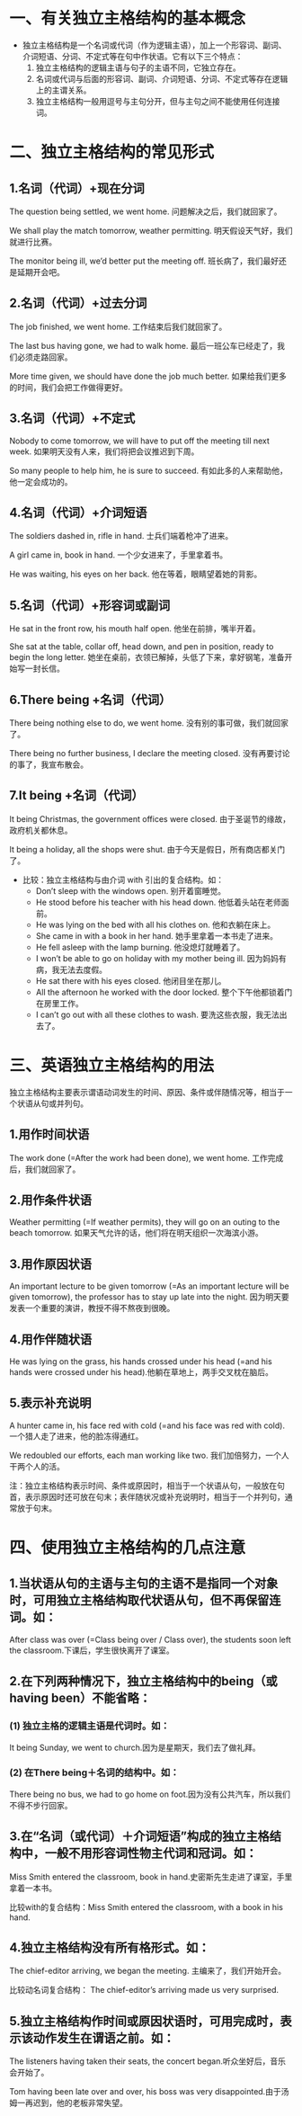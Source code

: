 # 一、有关独立主格结构的基本概念
- 独立主格结构是一个名词或代词（作为逻辑主语），加上一个形容词、副词、介词短语、分词、不定式等在句中作状语。它有以下三个特点：
	1. 独立主格结构的逻辑主语与句子的主语不同，它独立存在。
	2. 名词或代词与后面的形容词、副词、介词短语、分词、不定式等存在逻辑上的主谓关系。
	3. 独立主格结构一般用逗号与主句分开，但与主句之间不能使用任何连接词。
# 二、独立主格结构的常见形式
## 1.名词（代词）+现在分词
The question being settled, we went home. 问题解决之后，我们就回家了。

We shall play the match tomorrow, weather permitting. 明天假设天气好，我们就进行比赛。

The monitor being ill, we’d better put the meeting off. 班长病了，我们最好还是延期开会吧。
## 2.名词（代词）+过去分词
The job finished, we went home. 工作结束后我们就回家了。

The last bus having gone, we had to walk home. 最后一班公车已经走了，我们必须走路回家。

More time given, we should have done the job much better. 如果给我们更多的时间，我们会把工作做得更好。
## 3.名词（代词）+不定式
Nobody to come tomorrow, we will have to put off the meeting till next week. 如果明天没有人来，我们将把会议推迟到下周。

So many people to help him, he is sure to succeed. 有如此多的人来帮助他，他一定会成功的。
## 4.名词（代词）+介词短语
The soldiers dashed in, rifle in hand. 士兵们端着枪冲了进来。

A girl came in, book in hand. 一个少女进来了，手里拿着书。

He was waiting, his eyes on her back. 他在等着，眼睛望着她的背影。
## 5.名词（代词）+形容词或副词
He sat in the front row, his mouth half open. 他坐在前排，嘴半开着。

She sat at the table, collar off, head down, and pen in position, ready to begin the long letter. 她坐在桌前，衣领已解掉，头低了下来，拿好钢笔，准备开始写一封长信。
## 6.There being +名词（代词）
There being nothing else to do, we went home. 没有别的事可做，我们就回家了。

There being no further business, I declare the meeting closed. 没有再要讨论的事了，我宣布散会。
## 7.It being +名词（代词）
It being Christmas, the government offices were closed. 由于圣诞节的缘故，政府机关都休息。

It being a holiday, all the shops were shut. 由于今天是假日，所有商店都关门了。

- 比较：独立主格结构与由介词 with 引出的复合结构。如：
	- Don’t sleep with the windows open. 别开着窗睡觉。
	- He stood before his teacher with his head down. 他低着头站在老师面前。
	- He was lying on the bed with all his clothes on. 他和衣躺在床上。
	- She came in with a book in her hand. 她手里拿着一本书走了进来。
	- He fell asleep with the lamp burning. 他没熄灯就睡着了。
	- I won’t be able to go on holiday with my mother being ill. 因为妈妈有病，我无法去度假。
	- He sat there with his eyes closed. 他闭目坐在那儿。
	- All the afternoon he worked with the door locked. 整个下午他都锁着门在房里工作。
	- I can’t go out with all these clothes to wash. 要洗这些衣服，我无法出去了。
# 三、英语独立主格结构的用法
独立主格结构主要表示谓语动词发生的时间、原因、条件或伴随情况等，相当于一个状语从句或并列句。      
## 1.用作时间状语
The work done (=After the work had been done), we went home. 工作完成后，我们就回家了。
## 2.用作条件状语
Weather permitting (=If weather permits), they will go on an outing to the beach tomorrow. 如果天气允许的话，他们将在明天组织一次海滨小游。
## 3.用作原因状语
An important lecture to be given tomorrow (=As an important lecture will be given tomorrow), the professor has to stay up late into the night. 因为明天要发表一个重要的演讲，教授不得不熬夜到很晚。
## 4.用作伴随状语
He was lying on the grass, his hands crossed under his head (=and his hands were crossed under his head).他躺在草地上，两手交叉枕在脑后。
## 5.表示补充说明
A hunter came in, his face red with cold (=and his face was red with cold). 一个猎人走了进来，他的脸冻得通红。

We redoubled our efforts, each man working like two. 我们加倍努力，一个人干两个人的活。

注：独立主格结构表示时间、条件或原因时，相当于一个状语从句，一般放在句首，表示原因时还可放在句末；表伴随状况或补充说明时，相当于一个并列句，通常放于句末。
# 四、使用独立主格结构的几点注意
## 1.当状语从句的主语与主句的主语不是指同一个对象时，可用独立主格结构取代状语从句，但不再保留连词。如：
After class was over (=Class being over / Class over), the students soon left the classroom.下课后，学生很快离开了课室。
## 2.在下列两种情况下，独立主格结构中的being（或having been）不能省略：
### (1) 独立主格的逻辑主语是代词时。如：
It being Sunday, we went to church.因为是星期天，我们去了做礼拜。
### (2) 在There being＋名词的结构中。如：
There being no bus, we had to go home on foot.因为没有公共汽车，所以我们不得不步行回家。
## 3.在“名词（或代词）＋介词短语”构成的独立主格结构中，一般不用形容词性物主代词和冠词。如：
Miss Smith entered the classroom, book in hand.史密斯先生走进了课室，手里拿着一本书。

比较with的复合结构：Miss Smith entered the classroom, with a book in his hand.
## 4.独立主格结构没有所有格形式。如：
The chief-editor arriving, we began the meeting. 主编来了，我们开始开会。

比较动名词复合结构：
The chief-editor’s arriving made us very surprised.
## 5.独立主格结构作时间或原因状语时，可用完成时，表示该动作发生在谓语之前。如：
The listeners having taken their seats, the concert began.听众坐好后，音乐会开始了。

Tom having been late over and over, his boss was very disappointed.由于汤姆一再迟到，他的老板非常失望。
